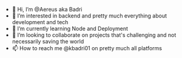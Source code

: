 - 👋 Hi, I’m @Aereus aka Badri
- 👀 I’m interested in backend and pretty much everything about development and tech
- 🌱 I’m currently learning Node and Deployment
- 💞️ I’m looking to collaborate on projects that's challenging and not necessarily saving the world
- 📫 How to reach me @kbadri01 on pretty much all platforms

